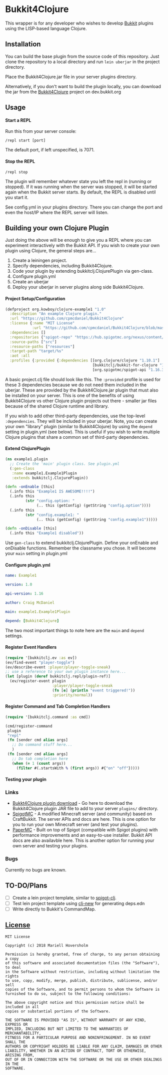 # Bukkit4Clojure

This wrapper is for any developer who wishes to develop [Bukkit](https://bukkit.org/) 
plugins using the LISP-based language Clojure.

## Installation

You can build the base plugin from the source code of this repository. Just clone the
repository to a local directory and run `lein uberjar` in the project directory.

Place the Bukkit4Clojure.jar file in your server plugins directory.

Alternatively, if you don't want to build the plugin locally, you can download the jar from the [Bukkit4Clojure](https://dev.bukkit.org/projects/bukkit4clojure) project on dev.bukkit.org

## Usage

#### Start a REPL

Run this from your server console:

`/repl start [port]`

The default port, if left unspecified, is 7071.

#### Stop the REPL

`/repl stop`

The plugin will remember whatever state you left the repl in (running or stopped). If 
it was running when the server was stopped, it will be started again when the Bukkit server
starts. By default, the REPL is disabled until you start it. 

See config.yml in your plugins directory. There you can change the port and even the host/IP
where the REPL server will listen.

## Building your own Clojure Plugin

Just doing the above will be enough to give you a REPL where you can experiment interactively
with the Bukkit API. If you wish to create your own plugin using Clojure, the general steps are...

1. Create a leiningen project.
2. Specify dependencies, including Bukkit4Clojure.
3. Code your plugin by extending bukkitclj.ClojurePlugin via gen-class.
4. Configure plugin.yml
5. Create an uberjar
6. Deploy your uberjar in server plugins along side Bukkit4Clojure.

#### Project Setup/Configuration

```clojure
(defproject org.kowboy/clojure-example1 "1.0"
  :description "An example Clojure plugin."
  :url "https://github.com/cpmcdaniel/Bukkit4Clojure"
  :license {:name "MIT License"
            :url "https://github.com/cpmcdaniel/Bukkit4Clojure/blob/master/LICENSE"}
  :dependencies []
  :repositories {"spigot-repo" "https://hub.spigotmc.org/nexus/content/repositories/snapshots/"}
  :source-paths ["src"]
  :resource-paths ["resources"]
  :target-path "target/%s"
  :aot :all
  :profiles {:provided {:dependencies [[org.clojure/clojure "1.10.1"]
                                       [bukkitclj/bukkit-for-clojure "1.0.6"]
                                       [org.spigotmc/spigot-api "1.16.3-R0.1-SNAPSHOT"]]}})

```

A basic project.clj file should look like this. The `:provided` profile is used for these 3 dependencies
because we do not need them included in the uberjar. These are provided by the Bukkit4Clojure.jar plugin
that must also be installed on your server. This is one of the benefits of using Bukkit4Clojure vs other
Clojure plugin projects out there - smaller jar files because of the shared Clojure runtime and library.

If you wish to add other third-party dependencies, use the top-level `:dependencies`. They will be included
in your uberjar. Note, you can create your own "library" plugin (similar to Bukkit4Clojure) by using the 
`depend` setting in plugin.yml (see below). This is useful if you wish to write multiple Clojure plugins that
share a common set of third-party dependencies.

#### Extend ClojurePlugin

```clojure
(ns example1.plugin
  ;; Create the 'main' plugin class. See plugin.yml
  (:gen-class
   :name example1.Example1Plugin
   :extends bukkitclj.ClojurePlugin))

(defn -onEnable [this]
  (.info this "Example1 IS AWESOME!!!!")
  (.info this
         (str "config.option: "
              (.. this (getConfig) (getString "config.option"))))
  (.info this 
         (str "config.example1: "
              (.. this (getConfig) (getString "config.example1")))))

(defn -onDisable [this]
  (.info this "Example1 disabled"))
```

Use `gen-class` to extend bukkitclj.ClojurePlugin. Define your onEnable and onDisable functions.
Remember the classname you chose. It will become your `main` setting in plugin.yml

#### Configure plugin.yml

```yaml
name: Example1

version: 1.0

api-version: 1.16

author: Craig McDaniel

main: example1.Example1Plugin

depend: [Bukkit4Clojure]
```

The two most important things to note here are the `main` and `depend` settings. 

#### Register Event Handlers

```clojure
(require '[bukkitclj.ev :as ev])
(ev/find-event "player-toggle")
(ev/describe-event :player/player-toggle-sneak)
;; use a reference to your own plugin instance here...
(let [plugin (deref bukkitclj.repl/plugin-ref)] 
  (ev/register-event plugin
                     :player/player-toggle-sneak
                     (fn [e] (println "event triggered!"))
                     :priority/normal))
```

#### Register Command and Tab Completion Handlers

```clojure
(require '[bukkitclj.command :as cmd])

(cmd/register-command 
 plugin
 "repl"
 (fn [sender cmd alias args]
   ;; Do command stuff here...
   )
 (fn [sender cmd alias args]
   ;; Do tab completion here
   (when (= 1 (count args))
     (filter #(.startsWith % (first args)) #{"on" "off"}))))
```

#### Testing your plugin

### Links

- [Bukkt4Clojure plugin download](https://dev.bukkit.org/projects/bukkit4clojure) - Go here to download the Bukkit4Clojure plugin JAR
  file to add to your server `plugins/` directory.
- [SpigotMC](https://www.spigotmc.org/) - A modified Minecraft server (and community) based on 
  CraftBukkit. The server APIs and docs are here. This is one option for you to run your own
  Minecraft server (and test your plugins).
- [PaperMC](https://papermc.io/) - Built on top of Spigot (compatible with Spigot plugins) with
  performance improvements and an easy-to-use installer. Bukkit API docs are also availavble here.
  This is another option for running your own server and testing your plugins.

### Bugs

Currently no bugs are known.

## TO-DO/Plans

- [ ] Create a lein project template, similar to [spigot-clj](https://github.com/JohnnyJayJay/spigot-clj-template).
- [ ] Test lein project template using [clj-new](https://github.com/seancorfield/clj-new) for generating deps.edn
- [ ] Write directly to Bukkit's CommandMap.

## [License](/LICENSE)

```
MIT License

Copyright (c) 2018 Mariell Hoversholm

Permission is hereby granted, free of charge, to any person obtaining a copy
of this software and associated documentation files (the "Software"), to deal
in the Software without restriction, including without limitation the rights
to use, copy, modify, merge, publish, distribute, sublicense, and/or sell
copies of the Software, and to permit persons to whom the Software is
furnished to do so, subject to the following conditions:

The above copyright notice and this permission notice shall be included in all
copies or substantial portions of the Software.

THE SOFTWARE IS PROVIDED "AS IS", WITHOUT WARRANTY OF ANY KIND, EXPRESS OR
IMPLIED, INCLUDING BUT NOT LIMITED TO THE WARRANTIES OF MERCHANTABILITY,
FITNESS FOR A PARTICULAR PURPOSE AND NONINFRINGEMENT. IN NO EVENT SHALL THE
AUTHORS OR COPYRIGHT HOLDERS BE LIABLE FOR ANY CLAIM, DAMAGES OR OTHER
LIABILITY, WHETHER IN AN ACTION OF CONTRACT, TORT OR OTHERWISE, ARISING FROM,
OUT OF OR IN CONNECTION WITH THE SOFTWARE OR THE USE OR OTHER DEALINGS IN THE
SOFTWARE.
```
